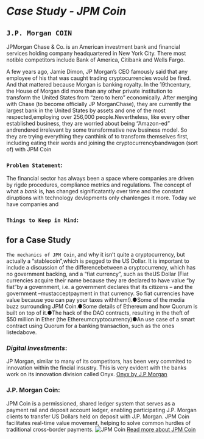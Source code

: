 # **_Case Study - JPM Coin_**
##  **`J.P. Morgan COIN`**
JPMorgan Chase & Co. is an American investment bank and financial services holding company headquartered in New York City. There most notible competitors include Bank of America, Citibank and Wells Fargo.

 A few years ago, Jamie Dimon, JP Morgan’s CEO famously said that any employee of his that was caught trading cryptocurrencies would be fired. And that mattered because Morgan is banking royalty. In the 19​th ​century, the House of Morgan did more than any other private institution to transform the United States from “zero to hero” economically. After merging with Chase (to become officially JP MorganChase), they are currently the largest bank in the United States by assets and one of the most respected,employing over 256,000 people.Nevertheless, like every other established business, they are worried about being “Amazon-ed” andrendered irrelevant by some transformative new business model. So they are trying everything they canthink of to transform themselves first, including eating their words and joining the cryptocurrencybandwagon (sort of) with JPM Coin


### `Problem Statement`:
The financial sector has always been a space where companies are driven by rigde procedures, compliance metrics and regulations. The concept of what a *bank* is, has changed significatantly over time and the constant diruptions with technology devlopments only chanlenges it more. Today we have companies and 

### `Things to Keep in Mind`: 
for a Case Study
---
`The mechanics of JPM Coin`,
 and why it isn’t quite a cryptocurrency, but actually a “stablecoin”,which is pegged to the US Dollar. It is important to include a discussion of the differencebetween a cryptocurrency, which has no government backing, and a “fiat currency”, such as theUS Dollar (Fiat currencies acquire their name because they are declared to have value “by fiat”by a government, i.e. a government declares that its citizens – and the government – ​must​acceptpayment in that currency. So fiat currencies have value because you can pay your taxes withthem!).●Some of the media buzz surrounding JPM Coin.●Some details of Ethereum and how Quorum is built on top of it.●The hack of the DAO contracts, resulting in the theft of $50 million in Ether (the Ethereumcryptocurrency)●An use case of a smart contract using Quorum for a banking transaction, such as the ones listedabove.


### *Digital Investments*:
JP Morgan, similar to many of its competitors, has been very commited to innovation within the fincial insustry. This is very evident with the banks work on its innovation division called Onyx.
[Onyx by J.P Morgan](https://www.jpmorgan.com/onyx/index)

### J.P. Morgan Coin:
JPM Coin is a permissioned, shared ledger system that serves as a payment rail and deposit account ledger, enabling participating J.P. Morgan clients to transfer US Dollars held on deposit with J.P. Morgan. JPM Coin facilitates real-time value movement, helping to solve common hurdles of traditional cross-border payments. 
![JPM Coin](https://pbs.twimg.com/media/Etz5U_xVcAQVc0_.jpg)
[Read more about JPM Coin](https://www.jpmorgan.com/solutions/cib/news/digital-coin-payments)